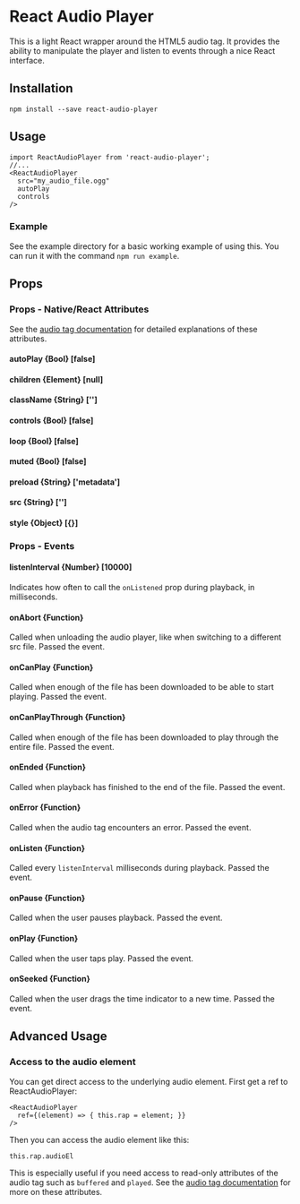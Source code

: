 # React Audio Player
This is a light React wrapper around the HTML5 audio tag.  It provides the ability to manipulate the player and listen to events through a nice React interface.

## Installation

    npm install --save react-audio-player

## Usage

    import ReactAudioPlayer from 'react-audio-player';
    //...
    <ReactAudioPlayer
      src="my_audio_file.ogg"
      autoPlay
      controls
    />

### Example

See the example directory for a basic working example of using this.  You can run it with the command `npm run example`.

## Props

### Props - Native/React Attributes
See the [audio tag documentation](https://developer.mozilla.org/en-US/docs/Web/HTML/Element/audio) for detailed explanations of these attributes.

#### autoPlay {Bool} [false]

#### children {Element} [null]

#### className {String} ['']

#### controls {Bool} [false]

#### loop {Bool} [false]

#### muted {Bool} [false]

#### preload {String} ['metadata']

#### src {String} ['']

#### style {Object} [{}]

### Props - Events

#### listenInterval {Number} [10000]
Indicates how often to call the `onListened` prop during playback, in milliseconds.

#### onAbort {Function}
Called when unloading the audio player, like when switching to a different src file. Passed the event.

#### onCanPlay {Function}
Called when enough of the file has been downloaded to be able to start playing.  Passed the event.

#### onCanPlayThrough {Function}
Called when enough of the file has been downloaded to play through the entire file.  Passed the event.

#### onEnded {Function}
Called when playback has finished to the end of the file. Passed the event.

#### onError {Function}
Called when the audio tag encounters an error. Passed the event.

#### onListen {Function}
Called every `listenInterval` milliseconds during playback.  Passed the event.

#### onPause {Function}
Called when the user pauses playback. Passed the event.

#### onPlay {Function}
Called when the user taps play.  Passed the event.

#### onSeeked {Function}
Called when the user drags the time indicator to a new time. Passed the event.

## Advanced Usage

### Access to the audio element
You can get direct access to the underlying audio element.  First get a ref to ReactAudioPlayer:

    <ReactAudioPlayer
      ref={(element) => { this.rap = element; }}
    />

Then you can access the audio element like this:

    this.rap.audioEl

This is especially useful if you need access to read-only attributes of the audio tag such as `buffered` and `played`.  See the [audio tag documentation](https://developer.mozilla.org/en-US/docs/Web/HTML/Element/audio) for more on these attributes.

